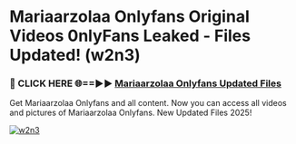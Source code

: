 # Mariaarzolaa Onlyfans Original Videos 0nlyFans Leaked - Files Updated! (w2n3)

<h3>🔴 CLICK HERE 🌐==►► <a href="https://tinyurl.com/ehrbuxhb" rel="nofollow">Mariaarzolaa Onlyfans Updated Files</a></h3>

Get Mariaarzolaa Onlyfans and all content. Now you can access all videos and pictures of Mariaarzolaa Onlyfans. New Updated Files 2025!

[![w2n3](https://i.imgur.com/lVYEuWS.gif)](https://tinyurl.com/ehrbuxhb)
